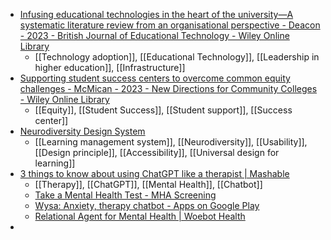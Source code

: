 - [Infusing educational technologies in the heart of the university—A systematic literature review from an organisational perspective - Deacon - 2023 - British Journal of Educational Technology - Wiley Online Library](https://bera-journals.onlinelibrary.wiley.com/doi/full/10.1111/bjet.13277)
	- [[Technology adoption]], [[Educational Technology]], [[Leadership in higher education]], [[Infrastructure]]
- [Supporting student success centers to overcome common equity challenges - McMican - 2023 - New Directions for Community Colleges - Wiley Online Library](https://onlinelibrary.wiley.com/doi/full/10.1002/cc.20557)
	- [[Equity]], [[Student Success]], [[Student support]], [[Success center]]
- [Neurodiversity Design System](https://neurodiversity.design/)
	- [[Learning management system]], [[Neurodiversity]], [[Usability]], [[Design principle]], [[Accessibility]], [[Universal design for learning]]
- [3 things to know about using ChatGPT like a therapist | Mashable](https://mashable.com/article/how-to-chat-with-chatgpt-mental-health-therapy)
	- [[Therapy]], [[ChatGPT]], [[Mental Health]], [[Chatbot]]
	- [Take a Mental Health Test - MHA Screening](https://screening.mhanational.org/screening-tools/)
	- [Wysa: Anxiety, therapy chatbot - Apps on Google Play](https://play.google.com/store/apps/details?id=bot.touchkin&hl=en_US&gl=US)
	- [Relational Agent for Mental Health | Woebot Health](https://woebothealth.com/)
-